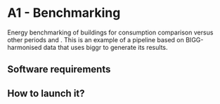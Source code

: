# A1 - Benchmarking

Energy benchmarking of buildings for consumption comparison versus other periods and . This is an example of a pipeline based on BIGG-harmonised data that uses biggr to generate its results.

## Software requirements

## How to launch it?
